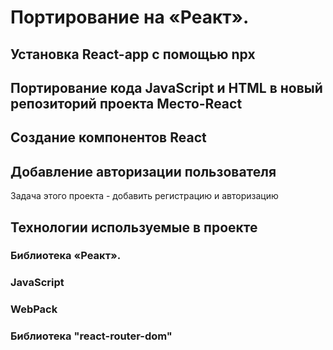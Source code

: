 # Портирование на «Реакт».
## Установка React-app с помощью npx
## Портирование кода JavaScript и HTML в новый репозиторий проекта Место-React
## Создание компонентов React
## Добавление авторизации пользователя



Задача этого проекта - добавить регистрацию и авторизацию

## Технологии используемые в проекте

### Библиотека «Реакт».
### JavaScript
### WebPack
### Библиотека "react-router-dom"

